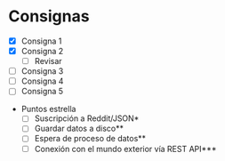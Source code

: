 # Consignas

- [x] Consigna 1
- [x] Consigna 2
    - [ ] Revisar
- [ ] Consigna 3
- [ ] Consigna 4
- [ ] Consigna 5
- Puntos estrella
    - [ ] Suscripción a Reddit/JSON*
    - [ ] Guardar datos a disco**
    - [ ] Espera de proceso de datos**
    - [ ] Conexión con el mundo exterior vía REST API***